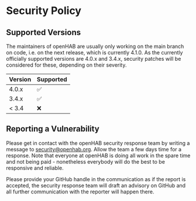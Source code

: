 # Security Policy

## Supported Versions

The maintainers of openHAB are usually only working on the main branch on code, i.e. on the next release, which is currently 4.1.0.
As the currently officially supported versions are 4.0.x and 3.4.x, security patches will be considered for these, depending on their severity.

| Version | Supported          |
| ------- | ------------------ |
| 4.0.x   | :white_check_mark: |
| 3.4.x   | :white_check_mark: |
| < 3.4   | :x:                |

## Reporting a Vulnerability

Please get in contact with the openHAB security response team by writing a message to security@openhab.org.
Allow the team a few days time for a response. 
Note that everyone at openHAB is doing all work in the spare time and not being paid - nonetheless everybody will do the best to be responsive and reliable.

Please provide your GitHub handle in the communication as if the report is accepted, the security response team will draft an advisory on GitHub and all further communication with the reporter will happen there.
